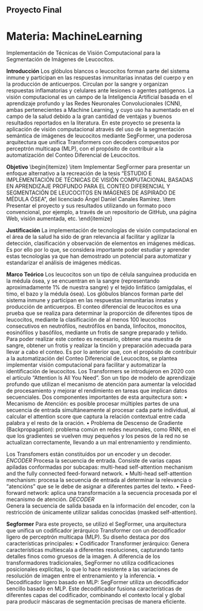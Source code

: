 ## Proyecto Final
# Materia: MachineLearning
Implementación de Técnicas de Visión Computacional para la Segmentación de Imágenes de Leucocitos. 

**Introducción**
Los glóbulos blancos o leucocitos forman parte del sistema inmune y participan en las respuestas inmunitarias innatas del cuerpo y en la producción de anticuerpos. Circulan por la sangre y organizan respuestas inflamatorias y celulares ante lesiones o agentes patógenos.
La visión computacional es un campo de la Inteligencia Artificial basada en el aprendizaje profundo y las Redes Neuronales Convolucionales (CNN), ambas pertenecientes a Machine Learning, y cuyo uso ha aumentado en el campo de la salud debido a la gran cantidad de ventajas y buenos resultados reportados en la literatura.
En este proyecto se presenta la aplicación de visión computacional através del uso de la segmentación semántica de imágenes de leucocitos mediante SegFormer, una poderosa arquitectura que unifica Transformers con decoders compuestos por perceptrón multicapa (MLP), con el propósito de contribuir a la automatización del Conteo Diferencial de Leucocitos.

**Objetivo**
\begin{itemize}
\item	Implementar SegFormer para presentar un enfoque alternativo a la recreación de la tesis “ESTUDIO E IMPLEMENTACIÓN DE TÉCNICAS DE VISIÓN COMPUTACIONAL BASADAS EN APRENDIZAJE PROFUNDO PARA EL CONTEO DIFERENCIAL Y SEGMENTACIÓN DE LEUCOCITOS EN IMÁGENES DE ASPIRADO DE MÉDULA ÓSEA”, del licenciado Ángel Daniel Canales Ramírez.
\item	Presentar el proyecto y sus resultados utilizando un formato poco convencional, por ejemplo, a través de un repositorio de GitHub, una página Web, visión aumentada, etc. 
\end{itemize} 

**Justificación**
La implementación de tecnologías de visión computacional en el área de la salud ha sido de gran relevancia al facilitar y agilizar la detección, clasificación y observación de elementos en imágenes médicas. Es por ello por lo que, se considera importante poder estudiar y aprender estas tecnologías ya que han demostrado un potencial para automatizar y estandarizar el análisis de imágenes médicas.

**Marco Teórico**
Los leucocitos son un tipo de célula sanguínea producida en la médula ósea, y se encuentran en la sangre (representando aproximadamente 1% de nuestra sangre) y el tejido linfático (amígdalas, el timo, el bazo y la médula ósea). Los glóbulos blancos forman parte del sistema inmune y participan en las respuestas inmunitarias innatas y producción de anticuerpos.
El conteo diferencial de leucocitos es una prueba que se realiza para determinar la proporción de diferentes tipos de leucocitos, mediante la clasificación de al menos 100 leucocitos consecutivos en neutrófilos, neutrófilos en banda, linfocitos, monocitos, eosinófilos y basófilos, mediante un frotis de sangre preparado y teñido. Para poder realizar este conteo es necesario, obtener una muestra de sangre, obtener un frotis y realizar la tinción y preparación adecuada para llevar a cabo el conteo. 
Es por lo anterior que, con el propósito de contribuir a la automatización del Conteo Diferencial de Leucocitos, se plantea implementar visión computacional para facilitar y automatizar la identificación de leucocitos. 
Los Transformers se introdujeron en 2020 con el artículo “Attention Is All You Need”. Son un tipo de modelo de aprendizaje profundo que utilizan el mecanismo de atención para aumentar la velocidad de procesamiento y mejorar el rendimiento en tareas que implican datos secuenciales. Dos componentes importantes de esta arquitectura son: 
•	Mecanismo de Atención: es posible procesar múltiples partes de una secuencia de entrada simultáneamente al procesar cada parte individual, al calcular el attention score que captura la relación contextual entre cada palabra y el resto de la oración.
 •	Problema de Descenso de Gradiente (Backpropagation): problema común en redes neuronales, como RNN, en el que los gradientes se vuelven muy pequeños y los pesos de la red no se actualizan correctamente, llevando a un mal entrenamiento y rendimiento. 
 
Los Transfomers están constituídos por un encoder y un decoder. 
*ENCODER*
Procesa la secuencia de entrada. Consiste de varias capas apiladas conformadas por subcapas: multi-head self-attention mechanism and the fully connected feed-forward network.
•	Multi-head self-attention mechanism: procesa la secuencia de entrada al determinar la relevancia o “atencións” que se le debe de asignar a diferentes partes del texto.
•	Feed-forward network: aplica una transformación a la secuencia procesada por el mecanismo de atención.
*DECODER*  
Genera la secuencia de salida basada en la información del encoder, con la restricción de únicamente utilizar salidas conocidas (masked self-attention). 

**Segformer**
Para este proyecto, se utilizó el SegFormer, una arquitectura que unifica un codificador jerárquico Transformer con un decodificador ligero de perceptrón multicapa (MLP). Su diseño destaca por dos características principales:
•	Codificador Transformer jerárquico: Genera características multiescala a diferentes resoluciones, capturando tanto detalles finos como gruesos de la imagen. A diferencia de los transformadores tradicionales, SegFormer no utiliza codificaciones posicionales explícitas, lo que lo hace resistente a las variaciones de resolución de imagen entre el entrenamiento y la inferencia.
•	Decodificador ligero basado en MLP: SegFormer utiliza un decodificador sencillo basado en MLP. Este decodificador fusiona características de diferentes capas del codificador, combinando el contexto local y global para producir máscaras de segmentación precisas de manera eficiente.

